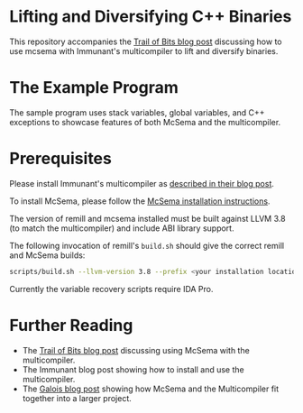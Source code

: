 # Lifting and Diversifying C++ Binaries

This repository accompanies the [Trail of Bits blog post](https://blog.trailofbits.com/2018/09/10/protecting-software-against-exploitation-with-darpas-cfar/) discussing how to use mcsema with Immunant's multicompiler to lift and diversify binaries.

# The Example Program

The sample program uses stack variables, global variables, and C++ exceptions to showcase features of both McSema and the multicompiler.

# Prerequisites

Please install Immunant's multicompiler as [described in their blog post](https://immunant.com/blog/2018/09/multicompiler/).

To install McSema, please follow the [McSema installation instructions](https://github.com/trailofbits/mcsema/blob/master/README.md).

The version of remill and mcsema installed must be built against LLVM 3.8 (to match the multicompiler) and include ABI library support.

The following invocation of remill's `build.sh` should give the correct remill and McSema builds:
```sh
scripts/build.sh --llvm-version 3.8 --prefix <your installation location> --extra-cmake-args -DMCSEMA_DISABLED_ABI_LIBRARIES:STRING=\"\"
```
Currently the variable recovery scripts require IDA Pro.

# Further Reading

* The [Trail of Bits blog post](https://blog.trailofbits.com/2018/09/10/protecting-software-against-exploitation-with-darpas-cfar/) discussing using McSema with the multicompiler.
* The Immunant blog post showing how to install and use the multicompiler.
* The [Galois blog post](https://galois.com/blog/2018/09/protecting-applications-with-automated-software-diversity/) showing how McSema and the Multicompiler fit together into a larger project.
